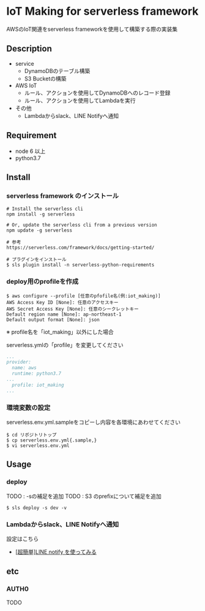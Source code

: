 IoT Making for serverless framework
====

AWSのIoT関連をserverless frameworkを使用して構築する際の実装集

## Description

- service
  - DynamoDBのテーブル構築
  - S3 Bucketの構築
- AWS IoT
  - ルール、アクションを使用してDynamoDBへのレコード登録
  - ルール、アクションを使用してLambdaを実行
- その他
  - Lambdaからslack、LINE Notifyへ通知

## Requirement

- node 6 以上
- python3.7

## Install

### serverless framework のインストール

```
# Install the serverless cli
npm install -g serverless

# Or, update the serverless cli from a previous version
npm update -g serverless

# 参考
https://serverless.com/framework/docs/getting-started/
```

```
# プラグインをインストール
$ sls plugin install -n serverless-python-requirements
```

### deploy用のprofileを作成

```
$ aws configure --profile [任意のpfofile名(例:iot_making)]
AWS Access Key ID [None]: 任意のアクセスキー 
AWS Secret Access Key [None]: 任意のシークレットキー
Default region name [None]: ap-northeast-1
Default output format [None]: json
```

※ profile名を「iot_making」以外にした場合

serverless.ymlの「profile」を変更してください

```yaml
...
provider:
  name: aws
  runtime: python3.7
...
  profile: iot_making
...
```

### 環境変数の設定

serverless.env.yml.sampleをコピーし内容を各環境にあわせてください

```
$ cd リポジトリトップ
$ cp serverless.env.yml{.sample,}
$ vi serverless.env.yml
```

## Usage

### deploy

TODO : -sの補足を追加
TODO : S3 のprefixについて補足を追加

```
$ sls deploy -s dev -v
```

### Lambdaからslack、LINE Notifyへ通知

設定はこちら
- [[超簡単]LINE notify を使ってみる](https://qiita.com/iitenkida7/items/576a8226ba6584864d95)

## etc

### AUTH0

TODO
